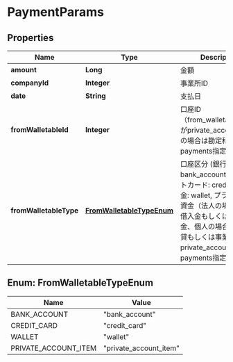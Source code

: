 

# PaymentParams


## Properties

| Name | Type | Description | Notes |
|------------ | ------------- | ------------- | -------------|
|**amount** | **Long** | 金額 |  |
|**companyId** | **Integer** | 事業所ID |  |
|**date** | **String** | 支払日 |  |
|**fromWalletableId** | **Integer** | 口座ID（from_walletable_typeがprivate_account_itemの場合は勘定科目ID）：payments指定時は必須 |  |
|**fromWalletableType** | [**FromWalletableTypeEnum**](#FromWalletableTypeEnum) | 口座区分 (銀行口座: bank_account, クレジットカード: credit_card, 現金: wallet, プライベート資金（法人の場合は役員借入金もしくは役員借入金、個人の場合は事業主貸もしくは事業主借）: private_account_item)：payments指定時は必須 |  |



## Enum: FromWalletableTypeEnum

| Name | Value |
|---- | -----|
| BANK_ACCOUNT | &quot;bank_account&quot; |
| CREDIT_CARD | &quot;credit_card&quot; |
| WALLET | &quot;wallet&quot; |
| PRIVATE_ACCOUNT_ITEM | &quot;private_account_item&quot; |



